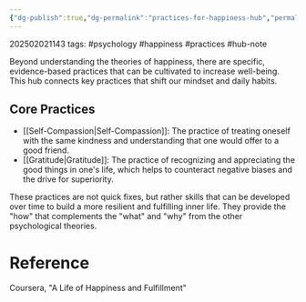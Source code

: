 ```yaml
---
{"dg-publish":true,"dg-permalink":"practices-for-happiness-hub","permalink":"/practices-for-happiness-hub/"}
---
```



202502021143
tags: #psychology #happiness #practices #hub-note

Beyond understanding the theories of happiness, there are specific, evidence-based practices that can be cultivated to increase well-being. This hub connects key practices that shift our mindset and daily habits.

## Core Practices

- [[Self-Compassion\|Self-Compassion]]: The practice of treating oneself with the same kindness and understanding that one would offer to a good friend.
- [[Gratitude\|Gratitude]]: The practice of recognizing and appreciating the good things in one's life, which helps to counteract negative biases and the drive for superiority.

These practices are not quick fixes, but rather skills that can be developed over time to build a more resilient and fulfilling inner life. They provide the "how" that complements the "what" and "why" from the other psychological theories.

# Reference

Coursera, "A Life of Happiness and Fulfillment"
